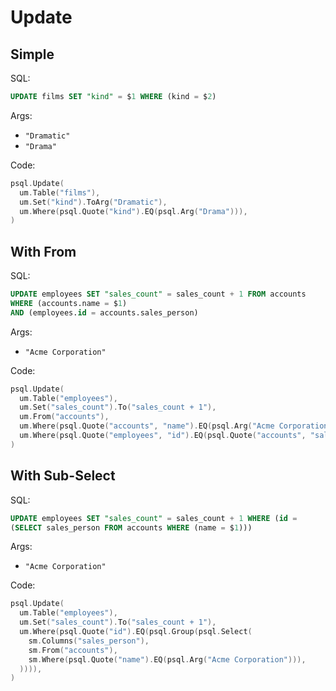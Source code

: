 # Update

## Simple

SQL:

```sql
UPDATE films SET "kind" = $1 WHERE (kind = $2)
```

Args:

* `"Dramatic"`
* `"Drama"`

Code:

```go
psql.Update(
  um.Table("films"),
  um.Set("kind").ToArg("Dramatic"),
  um.Where(psql.Quote("kind").EQ(psql.Arg("Drama"))),
)
```

## With From

SQL:

```sql
UPDATE employees SET "sales_count" = sales_count + 1 FROM accounts
WHERE (accounts.name = $1)
AND (employees.id = accounts.sales_person)
```

Args:

* `"Acme Corporation"`

Code:

```go
psql.Update(
  um.Table("employees"),
  um.Set("sales_count").To("sales_count + 1"),
  um.From("accounts"),
  um.Where(psql.Quote("accounts", "name").EQ(psql.Arg("Acme Corporation"))),
  um.Where(psql.Quote("employees", "id").EQ(psql.Quote("accounts", "sales_person"))),
)
```

## With Sub-Select

SQL:

```sql
UPDATE employees SET "sales_count" = sales_count + 1 WHERE (id =
(SELECT sales_person FROM accounts WHERE (name = $1)))
```

Args:

* `"Acme Corporation"`

Code:

```go
psql.Update(
  um.Table("employees"),
  um.Set("sales_count").To("sales_count + 1"),
  um.Where(psql.Quote("id").EQ(psql.Group(psql.Select(
    sm.Columns("sales_person"),
    sm.From("accounts"),
    sm.Where(psql.Quote("name").EQ(psql.Arg("Acme Corporation"))),
  )))),
)
```
